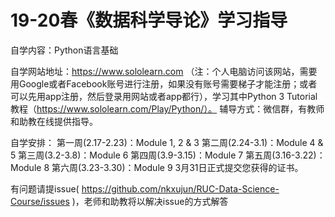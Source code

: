# 19-20春《数据科学导论》学习指导


自学内容：Python语言基础

自学网站地址：https://www.sololearn.com （注：个人电脑访问该网站，需要用Google或者Facebook账号进行注册，如果没有账号需要梯子才能注册；或者可以先用app注册，然后登录用网站或者app都行），学习其中Python 3 Tutorial教程（https://www.sololearn.com/Play/Python/）。
辅导方式：微信群，有教师和助教在线提供指导。

自学安排：
第一周(2.17-2.23)：Module 1, 2 & 3 
第二周(2.24-3.1)：Module 4 & 5 
第三周(3.2-3.8)：Module 6
第四周(3.9-3.15)：Module 7
第五周(3.16-3.22)：Module 8
第六周(3.23-3.30)：Module 9
3月31日正式提交您获得的证书。


有问题请提issue( https://github.com/nkxujun/RUC-Data-Science-Course/issues )，老师和助教将以解决issue的方式解答


